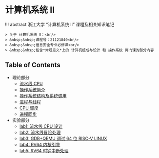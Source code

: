 # 计算机系统 Ⅱ

!!! abstract 
    浙江大学 “计算机系统 Ⅱ” 课程及相关知识笔记

    > 关于 计算机系统 Ⅱ：<br/>
    > &nbsp;&nbsp;课程号：21121840<br/>
    > &nbsp;&nbsp;信息安全专业必修课<br/>
    > &nbsp;&nbsp;包含*常规意义*上的 计算机组成与设计 和 操作系统 两门课的部分内容

## Table of Contents

- 理论部分
    - [流水线 CPU](topic1)
    - [操作系统简介](topic2)
    - [操作系统结构及系统调用](topic3)
    - [进程与线程](topic4)
    - [CPU 调度](topic5)
    - [进程同步](topic6)
- 实验部分
    - [lab1: 流水线 CPU 设计](lab1)
    - [lab2: 流水线冒险处理](lab2)
    - [lab3: GDB+QEMU 调试 64 位 RISC-V LINUX](lab3)
    - [lab4: RV64 内核引导](lab4)
    - [lab5: RV64 时钟中断处理](lab5)